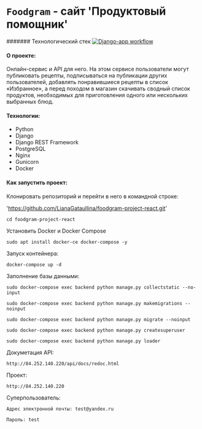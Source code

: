 # `Foodgram` - сайт 'Продуктовый помощник'

####### Технологический стек
[![Django-app workflow](https://github.com/LianaGataullina/foodgram-project-react/actions/workflows/foodgram_workflow.yaml/badge.svg)](https://github.com/LianaGataullina/foodgram-project-react/actions/workflows/foodgram_workflow.yaml)


#### О проекте:
 Онлайн-сервис и API для него. На этом сервисе пользователи могут публиковать рецепты, подписываться на публикации других пользователей, добавлять понравившиеся рецепты в список «Избранное», а перед походом в магазин скачивать сводный список продуктов, необходимых для приготовления одного или нескольких выбранных блюд.
 
#### Технологии:
- Python
- Django
- Django REST Framework
- PostgreSQL
- Nginx
- Gunicorn
- Docker

#### Как запустить проект:

Клонировать репозиторий и перейти в него в командной строке:

'https://github.com/LianaGataullina/foodgram-project-react.git'

`cd foodgram-project-react`

Установить Docker и Docker Compose

`sudo apt install docker-ce docker-compose -y`

Запуск контейнера:

`docker-compose up -d`

Заполнение базы данными:

`sudo docker-compose exec backend python manage.py collectstatic --no-input`

`sudo docker-compose exec backend python manage.py makemigrations --noinput`

`sudo docker-compose exec backend python manage.py migrate --noinput`

`sudo docker-compose exec backend python manage.py createsuperuser`

`sudo docker-compose exec backend python manage.py loader`


Докуметация API:

`http://84.252.140.220/api/docs/redoc.html`

Проект:

`http://84.252.140.220`


Суперпользователь:

`Адрес электронной почты: test@yandex.ru`

`Пароль: test`

